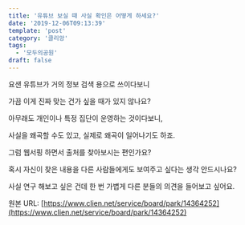```yaml
---
title: '유튜브 보실 때 사실 확인은 어떻게 하세요?'
date: '2019-12-06T09:13:39'
template: 'post'
category: '클리앙'
tags: 
  - '모두의공원'
draft: false
---
```


요샌 유튜브가 거의 정보 검색 용으로 쓰이다보니

  

가끔 이게 진짜 맞는 건가 싶을 때가 있지 않나요?

  

아무래도 개인이나 특정 집단이 운영하는 것이다보니, 

  

사실을 왜곡할 수도 있고, 실제로 왜곡이 일어나기도 하죠.

  

그럼 웹서핑 하면서 출처를 찾아보시는 편인가요? 

  

혹시 자신이 찾은 내용을 다른 사람들에게도 보여주고 싶다는 생각 안드시나요?

  

사실 연구 해보고 싶은 건데 한 번 가볍게 다른 분들의 의견을 들어보고 싶어요.

원본 URL: [https://www.clien.net/service/board/park/14364252](https://www.clien.net/service/board/park/14364252)